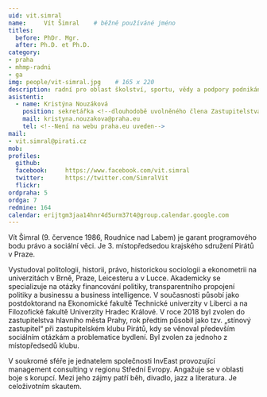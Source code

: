 ```yaml
---
uid: vit.simral
name:     Vít Šimral  	# běžně používáné jméno
titles:
  before: PhDr. Mgr.
  after: Ph.D. et Ph.D.
category:
- praha
- mhmp-radni
- ga
img: people/vit-simral.jpg    # 165 x 220
description: radní pro oblast školství, sportu, vědy a podpory podnikání
asistenti:
  - name: Kristýna Nouzáková
    position: sekretářka <!--dlouhodobě uvolněného člena Zastupitelstva hl. m. Prahy Víta Šimrala-->
    mail: kristyna.nouzakova@praha.eu
    tel: <!--Není na webu praha.eu uveden-->
mail:
- vit.simral@pirati.cz
mob:			  
profiles:
  github:     
  facebook: 	https://www.facebook.com/vit.simral
  twitter: 		https://twitter.com/SimralVit
  flickr:
ordpraha: 5	
ordga: 7
redmine: 164
calendar: erijtgm3jaa14hnr4d5urm37t4@group.calendar.google.com
---
```


Vít Šimral (9. července 1986, Roudnice nad Labem) je garant programového bodu právo a sociální věci. Je 3. místopředsedou krajského sdružení Pirátů v Praze.

Vystudoval politologii, historii, právo, historickou sociologii a ekonometrii na univerzitách v Brně, Praze, Leicesteru a v Lucce. Akademicky se specializuje na otázky financování politiky, transparentního propojení politiky a businessu a business intelligence. V současnosti působí jako postdoktorand na Ekonomické fakultě Technické univerzity v Liberci a na Filozofické fakultě Univerzity Hradec Králové. V roce 2018 byl zvolen do zastupitelstva hlavního města Prahy, rok předtím působil jako tzv. „stínový zastupitel“ při zastupitelském klubu Pirátů, kdy se věnoval především sociálním otázkám a problematice bydlení. Byl zvolen za jednoho z místopředsedů klubu.

V soukromé sféře je jednatelem společnosti InvEast provozující management consulting v regionu Střední Evropy. Angažuje se v oblasti boje s korupcí. Mezi jeho zájmy patří běh, divadlo, jazz a literatura. Je celoživotním skautem.

